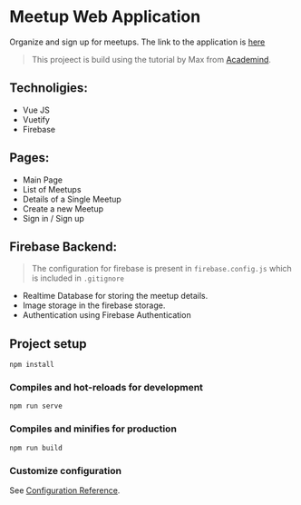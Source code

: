 # Meetup Web Application

Organize and sign up for meetups. The link to the application is [here](https://meetup-web-app.firebaseapp.com/)

> This projeect is build using the tutorial by Max from [Academind](https://www.academind.com).

## Technoligies:

- Vue JS
- Vuetify
- Firebase

## Pages:

- Main Page
- List of Meetups
- Details of a Single Meetup
- Create a new Meetup
- Sign in / Sign up

## Firebase Backend:

> The configuration for firebase is present in `firebase.config.js` which is included in `.gitignore`

- Realtime Database for storing the meetup details.
- Image storage in the firebase storage.
- Authentication using Firebase Authentication

## Project setup

```
npm install
```

### Compiles and hot-reloads for development

```
npm run serve
```

### Compiles and minifies for production

```
npm run build
```

### Customize configuration

See [Configuration Reference](https://cli.vuejs.org/config/).
